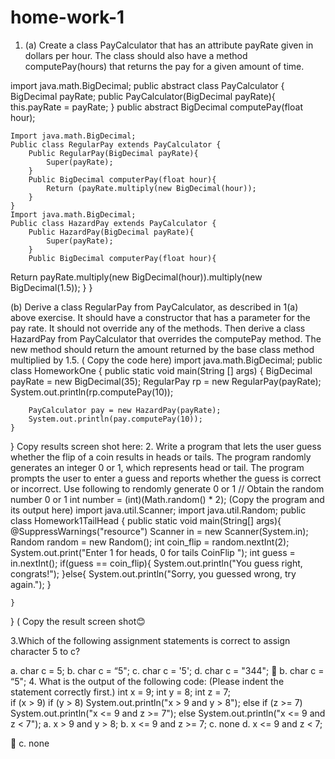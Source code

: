# home-work-1

1. (a) Create a class PayCalculator that has an attribute payRate given in
dollars per hour. The class should also have a method computePay(hours)
that returns the pay for a given amount of time.

import java.math.BigDecimal;
public abstract class PayCalculator {
		BigDecimal payRate;
		public PayCalculator(BigDecimal payRate){
			this.payRate = payRate;
		}
		public abstract BigDecimal computePay(float hour); 

	Import java.math.BigDecimal;
	Public class RegularPay extends PayCalculator {
		Public RegularPay(BigDecimal payRate){
			Super(payRate);
		}
		Public BigDecimal computerPay(float hour){
			Return (payRate.multiply(new BigDecimal(hour));
		}
	}
	Import java.math.BigDecimal;
	Public class HazardPay extends PayCalculator {
		Public HazardPay(BigDecimal payRate){
			Super(payRate);
		}
		Public BigDecimal computerPay(float hour){
Return payRate.multiply(new BigDecimal(hour)).multiply(new BigDecimal(1.5));
		}
	}

(b) Derive a class RegularPay from PayCalculator, as described in 1(a) above exercise. 
It should have a constructor that has a parameter for the pay rate. It should not override any of the methods. Then derive a class HazardPay from PayCalculator that overrides the computePay method. The new method should return the amount returned by the base class method multiplied by 1.5.
( Copy the code here)
import java.math.BigDecimal;
public class HomeworkOne {
	public static void main(String [] args) {
		BigDecimal payRate = new BigDecimal(35);
		RegularPay rp = new RegularPay(payRate);
		System.out.println(rp.computePay(10));
		
		PayCalculator pay = new HazardPay(payRate);
		System.out.println(pay.computePay(10));
	}

}
Copy results screen shot here: 
2. Write a program that lets the user guess whether the flip of
a coin results in heads or tails. The program randomly generates an integer 0 or 1,
which represents head or tail. The program prompts the user to enter a guess and
reports whether the guess is correct or incorrect.
Use following to rendomly generate 0 or 1
   // Obtain the random number 0 or 1
    int number = (int)(Math.random() * 2);
(Copy the program and its output here)
import java.util.Scanner;
import java.util.Random;
public class Homework1TailHead {
		  public static void main(String[] args){
		        @SuppressWarnings("resource")
				Scanner in = new Scanner(System.in);
		        Random random = new Random();
		        int coin_flip = random.nextInt(2);
		        System.out.print("Enter 1 for heads, 0 for tails CoinFlip ");
		        int guess = in.nextInt();
		        if(guess == coin_flip){
		            System.out.println("You guess right, congrats!");
		        }else{
		            System.out.println("Sorry, you guessed wrong, try again.");
		        }


		
	}

}
( Copy the result screen shot😊
 
3.Which of the following assignment statements is correct to assign character 5 to c?
	
a. 	char c = 5;
b. 	char c = “5";
c. 	char c = '5';
d. 	char c = "344";
	b. 	char c = “5";
4. What is the output of the following code: (Please indent the statement correctly first.)
int x = 9;
int y = 8;
int z = 7;    
if (x > 9)
    if (y > 8)
        System.out.println("x > 9 and y > 8");
else if (z >= 7)
    System.out.println("x <= 9 and z >= 7");
else 
    System.out.println("x <= 9 and z < 7");
a. 	x > 9 and y > 8;
b. 	x <= 9 and z >= 7;
c. 	none
d. 	x <= 9 and z < 7;
  
	c. 	none



